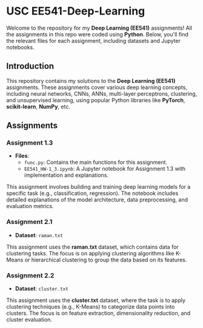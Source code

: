 # USC EE541-Deep-Learning
Welcome to the repository for my **Deep Learning (EE541)** assignments! All the assignments in this repo were coded using **Python**. Below, you'll find the relevant files for each assignment, including datasets and Jupyter notebooks.

## Introduction
This repository contains my solutions to the **Deep Learning (EE541)** assignments. These assignments cover various deep learning concepts, including neural networks, CNNs, ANNs, multi-layer perceptrons, clustering, and unsupervised learning, using popular Python libraries like **PyTorch**, **scikit-learn**, **NumPy**, etc.

## Assignments
### Assignment 1.3
- **Files**:
  - `func.py`: Contains the main functions for this assignment.
  - `EE541_HW-1_3.ipynb`: A Jupyter notebook for Assignment 1.3 with implementation and explanations.
  
This assignment involves building and training deep learning models for a specific task (e.g., classification, regression). The notebook includes detailed explanations of the model architecture, data preprocessing, and evaluation metrics.

### Assignment 2.1
- **Dataset**: `raman.txt`
  
This assignment uses the **raman.txt** dataset, which contains data for clustering tasks. The focus is on applying clustering algorithms like K-Means or hierarchical clustering to group the data based on its features.

### Assignment 2.2
- **Dataset**: `cluster.txt`
  
This assignment uses the **cluster.txt** dataset, where the task is to apply clustering techniques (e.g., K-Means) to categorize data points into clusters. The focus is on feature extraction, dimensionality reduction, and cluster evaluation.
